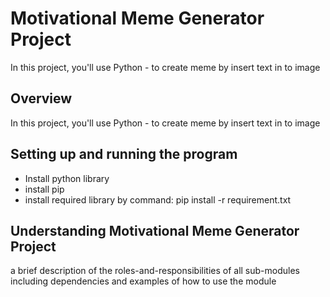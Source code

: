 # Motivational Meme Generator Project

In this project, you'll use Python - to create meme by insert text in to image

## Overview

In this project, you'll use Python - to create meme by insert text in to image

## Setting up and running the program

- Install python library
- install pip
- install required library by command: pip install -r requirement.txt
## Understanding Motivational Meme Generator Project

a brief description of the roles-and-responsibilities of all sub-modules including dependencies and examples of how to use the module